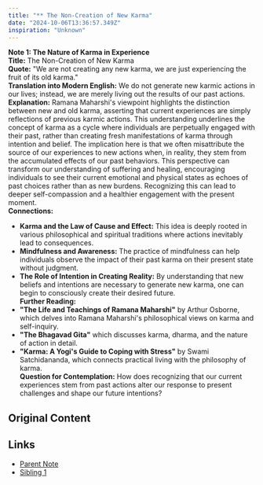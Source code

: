 ```yaml
---
title: "** The Non-Creation of New Karma"
date: "2024-10-06T13:36:57.349Z"
inspiration: "Unknown"
---
```



**Note 1: The Nature of Karma in Experience**  
**Title:** The Non-Creation of New Karma  
**Quote:** "We are not creating any new karma, we are just experiencing the fruit of its old karma."  
**Translation into Modern English:** We do not generate new karmic actions in our lives; instead, we are merely living out the results of our past actions.  
**Explanation:** Ramana Maharshi's viewpoint highlights the distinction between new and old karma, asserting that current experiences are simply reflections of previous karmic actions. This understanding underlines the concept of karma as a cycle where individuals are perpetually engaged with their past, rather than creating fresh manifestations of karma through intention and belief. The implication here is that we often misattribute the source of our experiences to new actions when, in reality, they stem from the accumulated effects of our past behaviors. This perspective can transform our understanding of suffering and healing, encouraging individuals to see their current emotional and physical states as echoes of past choices rather than as new burdens. Recognizing this can lead to deeper self-compassion and a healthier engagement with the present moment.  
**Connections:**  
- **Karma and the Law of Cause and Effect:** This idea is deeply rooted in various philosophical and spiritual traditions where actions inevitably lead to consequences.  
- **Mindfulness and Awareness:** The practice of mindfulness can help individuals observe the impact of their past karma on their present state without judgment.  
- **The Role of Intention in Creating Reality:** By understanding that new beliefs and intentions are necessary to generate new karma, one can begin to consciously create their desired future.  
**Further Reading:**  
- **"The Life and Teachings of Ramana Maharshi"** by Arthur Osborne, which delves into Ramana Maharshi's philosophical views on karma and self-inquiry.  
- **"The Bhagavad Gita"** which discusses karma, dharma, and the nature of action in detail.  
- **"Karma: A Yogi's Guide to Coping with Stress"** by Swami Satchidananda, which connects practical living with the philosophy of karma.  
**Question for Contemplation:** How does recognizing that our current experiences stem from past actions alter our response to present challenges and shape our future intentions?

## Original Content



## Links

- [Parent Note](/parent-note.md)
- [Sibling 1](/zettel1.md)
